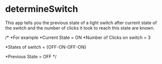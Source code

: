 # determineSwitch
This app tells you the previous state of a light switch after current state of the switch and the number of clicks it took to reach this state are known.

/*
*For example
*Current State = ON
*Number of Clicks on switch = 3

*States of switch = {OFF-ON-OFF-ON}

*Previous State = OFF
*/


